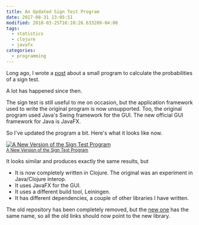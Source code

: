 ```yaml
---
title: An Updated Sign Test Program
date: 2017-08-31 13:05:51
modified: 2018-03-25T16:10:26.633289-04:00
tags:
  - statistics
  - clojure
  - javafx
categories:
  - programming
---
```


Long ago, I wrote a [post](https://clartaq.github.io/yo-dave/2011/07/09/2011-07-09-the-sign-test/) about a small program to calculate the probabilities of a sign test.

A lot has happened since then.

The sign test is still useful to me on occasion, but the application framework used to write the original program is now unsupported. Too, the original program used Java's Swing framework for the GUI. The new official GUI framework for Java is JavaFX.

So I've updated the program a bit. Here's what it looks like now.

[![A New Version of the Sign Test Program](/static/img/2017-08-32-new-sign-test-program.PNG "A New Version of the Sign Test Program")<br><small>A New Version of the Sign Test Program</small>](/static/img/2017-08-32-new-sign-test-program.PNG)

 It looks similar and produces exactly the same results, but

- It is now completely written in Clojure. The original was an experiment in Java/Clojure interop.
- It uses JavaFX for the GUI.
- It uses a different build tool, Leiningen.
- It has different dependencies, a couple of other libraries I have written.

The old repository has been completely removed, but the [new one](https://bitbucket.org/David_Clark/signtest) has the same name, so all the old links should now point to the new library.

